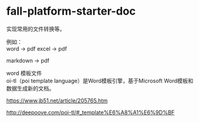 # fall-platform-starter-doc

实现常用的文件转换等。

例如：  
word -> pdf
excel -> pdf

markdown -> pdf 


word 模板文件  
oi-tl（poi template language）是Word模板引擎，基于Microsoft Word模板和数据生成新的文档。


https://www.jb51.net/article/205765.htm


http://deepoove.com/poi-tl/#_template%E6%A8%A1%E6%9D%BF


